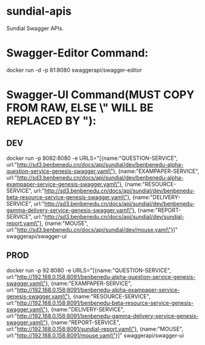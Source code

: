 # sundial-apis
Sundial Swagger APIs.

# Swagger-Editor Command:
docker run -d -p 81:8080 swaggerapi/swagger-editor

# Swagger-UI Command(MUST COPY FROM RAW, ELSE \\" WILL BE REPLACED BY "):
## DEV
docker run -p 8082:8080 -e URLS="[{name:\"QUESTION-SERVICE\", url:\"http://sd3.benbenedu.cn/docs/api/sundial/dev/benbenedu-alpha-question-service-genesis-swagger.yaml\"}, {name:\"EXAMPAPER-SERVICE\", url:\"http://sd3.benbenedu.cn/docs/api/sundial/dev/benbenedu-alpha-exampaper-service-genesis-swagger.yaml\"}, {name:\"RESOURCE-SERVICE\", url:\"http://sd3.benbenedu.cn/docs/api/sundial/dev/benbenedu-beta-resource-service-genesis-swagger.yaml\"}, {name:\"DELIVERY-SERVICE\", url:\"http://sd3.benbenedu.cn/docs/api/sundial/dev/benbenedu-gamma-delivery-service-genesis-swagger.yaml\"}, {name:\"REPORT-SERVICE\", url:\"http://sd3.benbenedu.cn/docs/api/sundial/dev/sundial-report.yaml\"}, {name:\"MOUSE\", url:\"http://sd3.benbenedu.cn/docs/api/sundial/dev/mouse.yaml\"}]" swaggerapi/swagger-ui
## PROD
docker run -p 92:8080 -e URLS="[{name:\"QUESTION-SERVICE\", url:\"http://192.168.0.158:8091/benbenedu-alpha-question-service-genesis-swagger.yaml\"}, {name:\"EXAMPAPER-SERVICE\", url:\"http://192.168.0.158:8091/benbenedu-alpha-exampaper-service-genesis-swagger.yaml\"}, {name:\"RESOURCE-SERVICE\", url:\"http://192.168.0.158:8091/benbenedu-beta-resource-service-genesis-swagger.yaml\"}, {name:\"DELIVERY-SERVICE\", url:\"http://192.168.0.158:8091/benbenedu-gamma-delivery-service-genesis-swagger.yaml\"}, {name:\"REPORT-SERVICE\", url:\"http://192.168.0.158:8091/sundial-report.yaml\"}, {name:\"MOUSE\", url:\"http://192.168.0.158:8091/mouse.yaml\"}]" swaggerapi/swagger-ui
